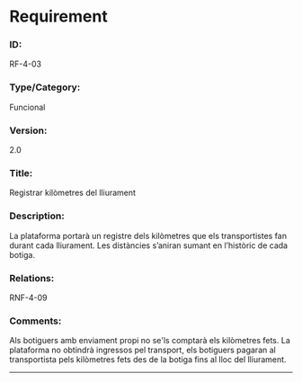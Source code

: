 # Requirement

### ID:
RF-4-03

### Type/Category:
Funcional

### Version:
2.0

### Title:
Registrar kilòmetres del lliurament

### Description:
La plataforma portarà un registre dels kilòmetres que els transportistes fan durant cada lliurament. Les distàncies s’aniran sumant en l’històric de cada botiga.

### Relations:
RNF-4-09

### Comments:
Als botiguers amb enviament propi no se'ls comptarà els kilòmetres fets. La plataforma no obtindrà ingressos pel transport, els botiguers pagaran al transportista pels kilòmetres fets des de la botiga fins al lloc del lliurament.

---